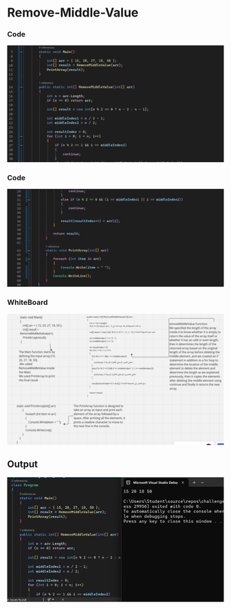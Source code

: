 # Remove-Middle-Value

### Code
![Code1](coderemove1.png)


### Code
![Code2](coderemove2.png)

### WhiteBoard
![WhiteBoard](Middle2.png)

## Output 
![Output](outputmiddle.png)